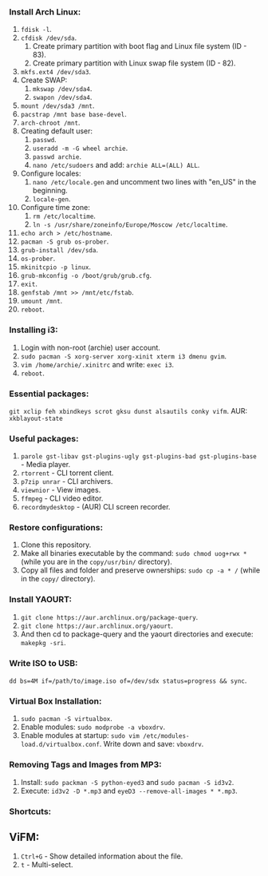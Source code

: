 ### Install Arch Linux:
1. ```fdisk -l```.
2. ```cfdisk /dev/sda```.
    1. Create primary partition with boot flag and Linux file system (ID - 83).
    2. Create primary partition with Linux swap file system (ID - 82).
3. ```mkfs.ext4 /dev/sda3```.
4. Create SWAP:
    1. ```mkswap /dev/sda4```.
    2. ```swapon /dev/sda4```.
5. ```mount /dev/sda3 /mnt```.
6. ```pacstrap /mnt base base-devel```.
7. ```arch-chroot /mnt```.
8. Creating default user:
    1. ```passwd```.
    2. ```useradd -m -G wheel archie```.
    3. ```passwd archie```.
    4. ```nano /etc/sudoers``` and add: ```archie ALL=(ALL) ALL```.
9. Configure locales:
    1. ```nano /etc/locale.gen``` and uncomment two lines with "en_US" in the beginning.
    2. ```locale-gen```.
10. Configure time zone:
    1. ```rm /etc/localtime```.
    2. ```ln -s /usr/share/zoneinfo/Europe/Moscow /etc/localtime```.
11. ```echo arch > /etc/hostname```.
12. ```pacman -S grub os-prober```.
13. ```grub-install /dev/sda```.
14. ```os-prober```.
15. ```mkinitcpio -p linux```.
16. ```grub-mkconfig -o /boot/grub/grub.cfg```.
17. ```exit```.
18. ```genfstab /mnt >> /mnt/etc/fstab```.
19. ```umount /mnt```.
20. ```reboot```.

### Installing i3:
1. Login with non-root (archie) user account.
2. ```sudo pacman -S xorg-server xorg-xinit xterm i3 dmenu gvim```.
3. ```vim /home/archie/.xinitrc``` and write: ```exec i3```.
4. ```reboot```.

### Essential packages:
```git xclip feh xbindkeys scrot gksu dunst alsautils conky vifm```.
AUR: ```xkblayout-state```

### Useful packages:
1. ```parole gst-libav gst-plugins-ugly gst-plugins-bad gst-plugins-base``` - Media player.
2. ```rtorrent``` - CLI torrent client.
3. ```p7zip unrar``` - CLI archivers.
4. ```viewnior``` - View images.
5. ```ffmpeg``` - CLI video editor.
6. ```recordmydesktop``` - (AUR) CLI screen recorder.

### Restore configurations:
1. Clone this repository.
2. Make all binaries executable by the command: ```sudo chmod uog+rwx *``` (while you are in the ```copy/usr/bin/``` directory).
3. Copy all files and folder and preserve ownerships: ```sudo cp -a * /``` (while in the ```copy/``` directory).

### Install YAOURT:
1. ```git clone https://aur.archlinux.org/package-query```.
2. ```git clone https://aur.archlinux.org/yaourt```.
3. And then cd to package-query and the yaourt directories and execute: ```makepkg -sri```.

### Write ISO to USB:
```dd bs=4M if=/path/to/image.iso of=/dev/sdx status=progress && sync```.

### Virtual Box Installation:
1. ```sudo pacman -S virtualbox```.
2. Enable modules: ```sudo modprobe -a vboxdrv```.
3. Enable modules at startup: ```sudo vim /etc/modules-load.d/virtualbox.conf```. Write down and save: ```vboxdrv```.

### Removing Tags and Images from MP3:
1. Install: ```sudo packman -S python-eyed3``` and ```sudo pacman -S id3v2```.
2. Execute: ```id3v2 -D *.mp3``` and ```eyeD3 --remove-all-images * *.mp3```.

### Shortcuts:
## ViFM:
1. ```Ctrl+G``` - Show detailed information about the file.
2. ```t``` - Multi-select.
